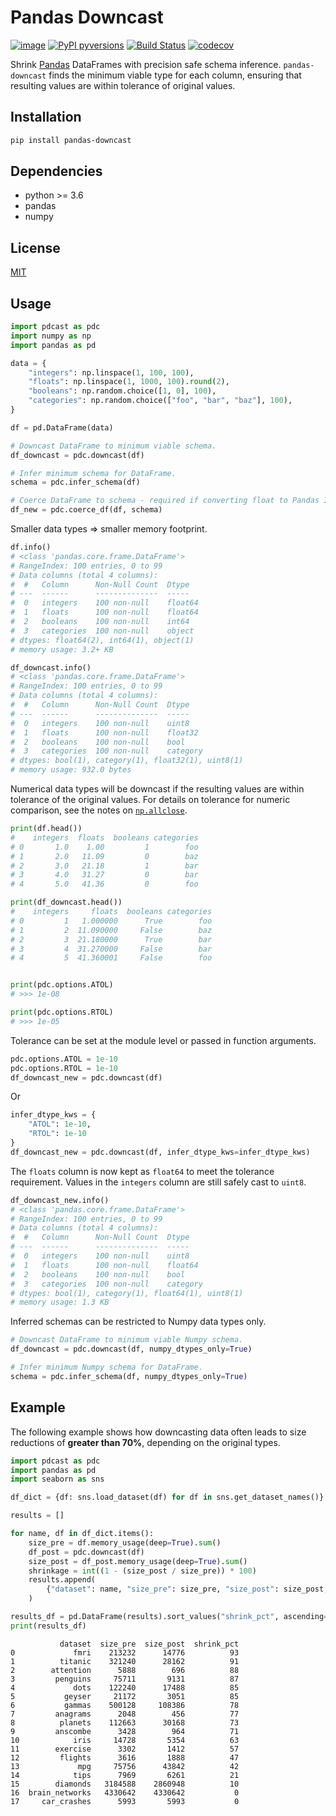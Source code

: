 Pandas Downcast
===============

[![image](https://img.shields.io/pypi/v/pandas-downcast.svg)](https://pypi.python.org/pypi/pandas-downcast)
[![PyPI pyversions](https://img.shields.io/pypi/pyversions/pandas-downcast.svg)](https://pypi.python.org/pypi/pandas-downcast/)
[![Build Status](https://github.com/domvwt/esparto/actions/workflows/lint-and-test.yml/badge.svg)](https://github.com/domvwt/pandas-downcast/actions/workflows/lint-and-test.yml)
[![codecov](https://codecov.io/gh/domvwt/pandas-downcast/branch/main/graph/badge.svg?token=TQPLURKQ9Z)](https://codecov.io/gh/domvwt/pandas-downcast)

Shrink [Pandas](https://pandas.pydata.org/) DataFrames with precision safe schema inference.
`pandas-downcast` finds the minimum viable type for each column, ensuring that resulting values
are within tolerance of original values.

## Installation

```bash
pip install pandas-downcast
```

## Dependencies

* python >= 3.6
* pandas
* numpy

## License

[MIT](https://opensource.org/licenses/MIT)

## Usage

```python
import pdcast as pdc
import numpy as np
import pandas as pd

data = {
    "integers": np.linspace(1, 100, 100),
    "floats": np.linspace(1, 1000, 100).round(2),
    "booleans": np.random.choice([1, 0], 100),
    "categories": np.random.choice(["foo", "bar", "baz"], 100),
}

df = pd.DataFrame(data)

# Downcast DataFrame to minimum viable schema.
df_downcast = pdc.downcast(df)

# Infer minimum schema for DataFrame.
schema = pdc.infer_schema(df)

# Coerce DataFrame to schema - required if converting float to Pandas Integer.
df_new = pdc.coerce_df(df, schema)
```

Smaller data types $\Rightarrow$ smaller memory footprint.

```python
df.info()
# <class 'pandas.core.frame.DataFrame'>
# RangeIndex: 100 entries, 0 to 99
# Data columns (total 4 columns):
#  #   Column      Non-Null Count  Dtype  
# ---  ------      --------------  -----  
#  0   integers    100 non-null    float64
#  1   floats      100 non-null    float64
#  2   booleans    100 non-null    int64  
#  3   categories  100 non-null    object 
# dtypes: float64(2), int64(1), object(1)
# memory usage: 3.2+ KB

df_downcast.info()
# <class 'pandas.core.frame.DataFrame'>
# RangeIndex: 100 entries, 0 to 99
# Data columns (total 4 columns):
#  #   Column      Non-Null Count  Dtype   
# ---  ------      --------------  -----   
#  0   integers    100 non-null    uint8   
#  1   floats      100 non-null    float32 
#  2   booleans    100 non-null    bool    
#  3   categories  100 non-null    category
# dtypes: bool(1), category(1), float32(1), uint8(1)
# memory usage: 932.0 bytes
```

Numerical data types will be downcast if the resulting values are within tolerance of the original values.
For details on tolerance for numeric comparison, see the notes on [`np.allclose`](https://numpy.org/doc/stable/reference/generated/numpy.allclose.html).

```python
print(df.head())
#    integers  floats  booleans categories
# 0       1.0    1.00         1        foo
# 1       2.0   11.09         0        baz
# 2       3.0   21.18         1        bar
# 3       4.0   31.27         0        bar
# 4       5.0   41.36         0        foo

print(df_downcast.head())
#    integers     floats  booleans categories
# 0         1   1.000000      True        foo
# 1         2  11.090000     False        baz
# 2         3  21.180000      True        bar
# 3         4  31.270000     False        bar
# 4         5  41.360001     False        foo


print(pdc.options.ATOL)
# >>> 1e-08

print(pdc.options.RTOL)
# >>> 1e-05
```

Tolerance can be set at the module level or passed in function arguments.

```python
pdc.options.ATOL = 1e-10
pdc.options.RTOL = 1e-10
df_downcast_new = pdc.downcast(df)
```

Or

```python
infer_dtype_kws = {
    "ATOL": 1e-10,
    "RTOL": 1e-10
}
df_downcast_new = pdc.downcast(df, infer_dtype_kws=infer_dtype_kws)
```

The `floats` column is now kept as `float64` to meet the tolerance requirement.
Values in the `integers` column are still safely cast to `uint8`.

```python
df_downcast_new.info()
# <class 'pandas.core.frame.DataFrame'>
# RangeIndex: 100 entries, 0 to 99
# Data columns (total 4 columns):
#  #   Column      Non-Null Count  Dtype   
# ---  ------      --------------  -----   
#  0   integers    100 non-null    uint8   
#  1   floats      100 non-null    float64 
#  2   booleans    100 non-null    bool    
#  3   categories  100 non-null    category
# dtypes: bool(1), category(1), float64(1), uint8(1)
# memory usage: 1.3 KB
```

Inferred schemas can be restricted to Numpy data types only.

```python
# Downcast DataFrame to minimum viable Numpy schema.
df_downcast = pdc.downcast(df, numpy_dtypes_only=True)

# Infer minimum Numpy schema for DataFrame.
schema = pdc.infer_schema(df, numpy_dtypes_only=True)
```

## Example

The following example shows how downcasting data often leads to size reductions of **greater than 70%**, depending on the original types.

```python
import pdcast as pdc
import pandas as pd
import seaborn as sns

df_dict = {df: sns.load_dataset(df) for df in sns.get_dataset_names()}

results = []

for name, df in df_dict.items():
    size_pre = df.memory_usage(deep=True).sum()
    df_post = pdc.downcast(df)
    size_post = df_post.memory_usage(deep=True).sum()
    shrinkage = int((1 - (size_post / size_pre)) * 100)
    results.append(
        {"dataset": name, "size_pre": size_pre, "size_post": size_post, "shrink_pct": shrinkage}
    )

results_df = pd.DataFrame(results).sort_values("shrink_pct", ascending=False).reset_index(drop=True)
print(results_df)
```

```
           dataset  size_pre  size_post  shrink_pct
0             fmri    213232      14776          93
1          titanic    321240      28162          91
2        attention      5888        696          88
3         penguins     75711       9131          87
4             dots    122240      17488          85
5           geyser     21172       3051          85
6           gammas    500128     108386          78
7         anagrams      2048        456          77
8          planets    112663      30168          73
9         anscombe      3428        964          71
10            iris     14728       5354          63
11        exercise      3302       1412          57
12         flights      3616       1888          47
13             mpg     75756      43842          42
14            tips      7969       6261          21
15        diamonds   3184588    2860948          10
16  brain_networks   4330642    4330642           0
17     car_crashes      5993       5993           0
```
